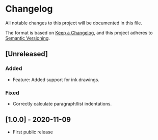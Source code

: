# Changelog
All notable changes to this project will be documented in this file.

The format is based on [Keep a Changelog](https://keepachangelog.com/en/1.0.0/),
and this project adheres to [Semantic Versioning](https://semver.org/spec/v2.0.0.html).

## [Unreleased]

### Added

- Feature: Added support for ink drawings.

### Fixed

- Correctly calculate paragraph/list indentations.

## [1.0.0] - 2020-11-09

- First public release